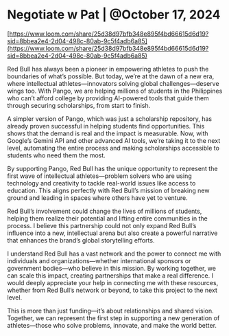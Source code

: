 # Negotiate w Pat | @October 17, 2024

[https://www.loom.com/share/25d38d97bfb348e895f4bd66615d6d19?sid=8bbea2e4-2d04-498c-80ab-9c5f4adb6a85](https://www.loom.com/share/25d38d97bfb348e895f4bd66615d6d19?sid=8bbea2e4-2d04-498c-80ab-9c5f4adb6a85)

Red Bull has always been a pioneer in empowering athletes to push the boundaries of what’s possible. But today, we’re at the dawn of a new era, where intellectual athletes—innovators solving global challenges—deserve wings too. With Pango, we are helping millions of students in the Philippines who can’t afford college by providing AI-powered tools that guide them through securing scholarships, from start to finish.

A simpler version of Pango, which was just a scholarship repository, has already proven successful in helping students find opportunities. This shows that the demand is real and the impact is measurable. Now, with Google’s Gemini API and other advanced AI tools, we’re taking it to the next level, automating the entire process and making scholarships accessible to students who need them the most.

By supporting Pango, Red Bull has the unique opportunity to represent the first wave of intellectual athletes—problem solvers who are using technology and creativity to tackle real-world issues like access to education. This aligns perfectly with Red Bull’s mission of breaking new ground and leading in spaces where others have yet to venture.

Red Bull’s involvement could change the lives of millions of students, helping them realize their potential and lifting entire communities in the process. I believe this partnership could not only expand Red Bull’s influence into a new, intellectual arena but also create a powerful narrative that enhances the brand’s global storytelling efforts.

I understand Red Bull has a vast network and the power to connect me with individuals and organizations—whether international sponsors or government bodies—who believe in this mission. By working together, we can scale this impact, creating partnerships that make a real difference. I would deeply appreciate your help in connecting me with these resources, whether from Red Bull’s network or beyond, to take this project to the next level.

This is more than just funding—it’s about relationships and shared vision. Together, we can represent the first step in supporting a new generation of athletes—those who solve problems, innovate, and make the world better.